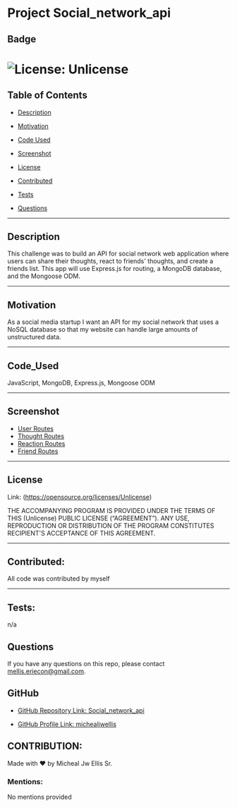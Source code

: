 # Project Social_network_api

## Badge

# ![License: Unlicense](https://img.shields.io/badge/license-Unlicense-brightgreen.svg)

## Table of Contents

- [Description](#description)

- [Motivation](#motivation)

- [Code Used](#code_used)

- [Screenshot](#screenshot)

- [License](#license)

- [Contributed](#contributed)

- [Tests](#tests)

- [Questions](#questions)

---

## Description

This challenge was to build an API for social network web application where users can share their thoughts, react to friends' thoughts, and create a friends list. This app will use Express.js for routing, a MongoDB database, and the Mongoose ODM.

---

## Motivation

As a social media startup I want an API for my social network that uses a NoSQL database so that my website can handle large amounts of unstructured data.

---

## Code_Used

JavaScript, MongoDB, Express.js, Mongoose ODM

---

## Screenshot

- [User Routes](https://drive.google.com/file/d/1r8xt08X4IoNpYWbXeBtIaLdbRL40jG4P/view?usp=sharing)
- [Thought Routes](https://drive.google.com/file/d/1Z3T7EvywtDLfZ9Kft0rUq6eij4dOrWWI/view?usp=sharing)
- [Reaction Routes](https://drive.google.com/file/d/1iV6tRQIsks3srgDL4EjzS8_rzMiradky/view?usp=sharing)
- [Friend Routes](https://drive.google.com/file/d/1yuEYuBVpS9Tki6-wWK-IeYGzLY54cV_e/view?usp=sharing)

---

## License

Link: (https://opensource.org/licenses/Unlicense)

THE ACCOMPANYING PROGRAM IS PROVIDED UNDER THE TERMS OF THIS (Unlicense) PUBLIC LICENSE (“AGREEMENT”). ANY USE, REPRODUCTION OR DISTRIBUTION OF THE PROGRAM CONSTITUTES RECIPIENT'S ACCEPTANCE OF THIS AGREEMENT.

---

## Contributed:

All code was contributed by myself

---

## Tests:

n/a

## Questions

If you have any questions on this repo, please contact mellis.eriecon@gmail.com.

## GitHub

- [GitHub Repository Link: Social_network_api](https://github.com/michealjwellis/Social_network_api)

- [GitHub Profile Link: michealjwellis](https://github.com/michealjwellis)

## CONTRIBUTION:

Made with ❤️ by Micheal Jw Ellis Sr.

### Mentions:

No mentions provided

